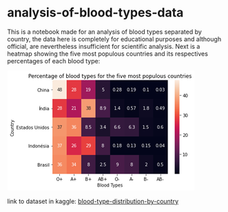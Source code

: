 # analysis-of-blood-types-data

This is a notebook made for an analysis of blood types separated by country, the data here is completely for educational purposes and although official, are nevertheless insufficient for scientific analysis. Next is a heatmap showing the five most populous countries and its respectives percentages of each blood type:

![Heatmap, title: "Percentage of blood types for the five most populous countries", and it follows the x axis with the countries: China, India, United States, Indonesia, and Brazil, the y axis has the blood types in the order: O+, A+, B+, AB+, O-, A-, B- and AB-, in the rightmost part of the image it is a heat indicator, in a gradient of color that goes from black to white passing by purple, red and orange, and goes from 0% to 50%](https://raw.githubusercontent.com/ricsrdocasro/analysis-of-blood-types-data/main/bloodtypesheatmap.png)

link to dataset in kaggle: [blood-type-distribution-by-country](https://www.kaggle.com/ricardopaula/blood-type-distribution-by-country)
